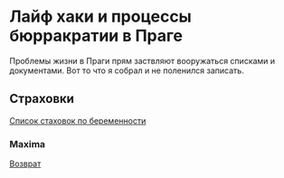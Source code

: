 # Лайф хаки и процессы бюрракратии в Праге
Проблемы жизни в Праги прям заствляют вооружаться списками и документами. Вот то что я собрал и не поленился записать.

## Страховки
[Список стаховок по беременности](insurance/Buklet_beremennye_2021.pdf)
### Maxima
[Возврат](insurance/refund.md)
